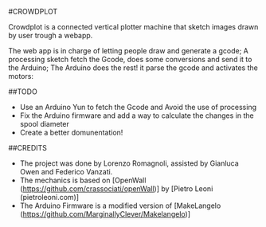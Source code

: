 #CROWDPLOT

Crowdplot is a connected vertical plotter machine that sketch images drawn by user trough a webapp. 

The web app is in charge of letting people draw and generate a gcode;
A processing sketch fetch the Gcode, does some conversions and send it to the Arduino;
The Arduino does the rest! it parse the gcode and activates the motors:

##TODO
- Use an Arduino Yun to fetch the Gcode and Avoid the use of processing
- Fix the Arduino firmware and add a way to calculate the changes in the spool diameter
- Create a better domunentation!

##CREDITS
- The project was done by Lorenzo Romagnoli, assisted by Gianluca Owen and Federico Vanzati.
- The mechanics is based on [OpenWall (https://github.com/crassociati/openWall)] by [Pietro Leoni (pietroleoni.com)]
- The Arduino Firmware is a modified version of [MakeLangelo (https://github.com/MarginallyClever/Makelangelo)]
